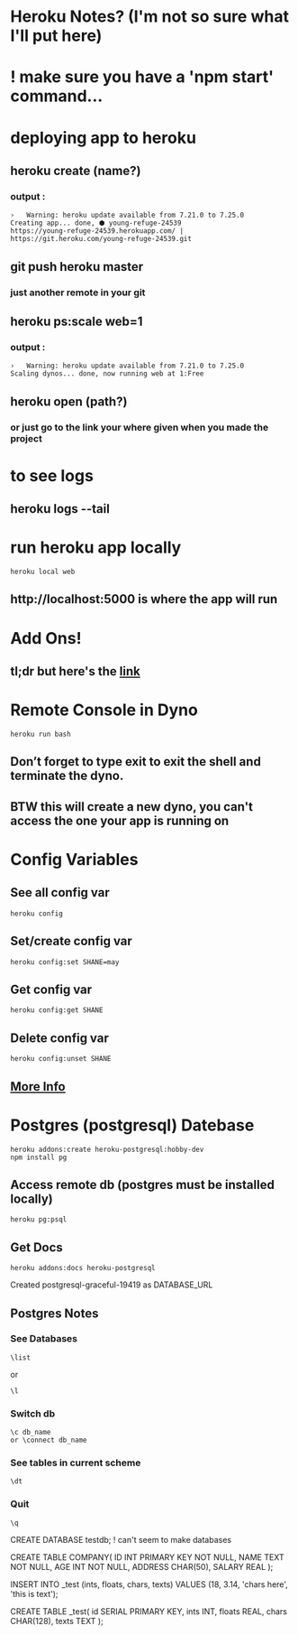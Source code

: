 # Heroku Notes? (I'm not so sure what I'll put here)

# ! make sure you have a 'npm start' command...

# deploying app to heroku

## heroku create (name?)
### output : 
``` 
›   Warning: heroku update available from 7.21.0 to 7.25.0
Creating app... done, ⬢ young-refuge-24539
https://young-refuge-24539.herokuapp.com/ | https://git.heroku.com/young-refuge-24539.git
```

## git push heroku master
### just another remote in your git

## heroku ps:scale web=1
### output :
```
›   Warning: heroku update available from 7.21.0 to 7.25.0
Scaling dynos... done, now running web at 1:Free
```

## heroku open (path?)
### or just go to the link your where given when you made the project



# to see logs
## heroku logs --tail

# run heroku app locally
```
heroku local web
```
## http://localhost:5000 is where the app will run

# Add Ons!
## tl;dr but here's the [link](https://devcenter.heroku.com/articles/getting-started-with-nodejs#provision-add-ons)

# Remote Console in Dyno
```
heroku run bash
```
## Don’t forget to type exit to exit the shell and terminate the dyno.
## BTW this will create a new dyno, you can't access the one your app is running on

# Config Variables
## See all config var
```
heroku config
```
## Set/create config var
```
heroku config:set SHANE=may
```
## Get config var
```
heroku config:get SHANE
```
## Delete config var
```
heroku config:unset SHANE
```
## [More Info](https://devcenter.heroku.com/articles/config-vars)

# Postgres (postgresql) Datebase
```
heroku addons:create heroku-postgresql:hobby-dev
npm install pg
```
## Access remote db (postgres must be installed locally)
```
heroku pg:psql
```
## Get Docs
```
heroku addons:docs heroku-postgresql
```
Created postgresql-graceful-19419 as DATABASE_URL

## Postgres Notes
### See Databases
```
\list
```
or 
```
\l
```
### Switch db
```
\c db_name
or \connect db_name
```
### See tables in current scheme
```
\dt
```
### Quit
```
\q
```

CREATE DATABASE testdb;
! can't seem to make databases

CREATE TABLE COMPANY(
   ID INT PRIMARY KEY     NOT NULL,
   NAME           TEXT    NOT NULL,
   AGE            INT     NOT NULL,
   ADDRESS        CHAR(50),
   SALARY         REAL
);

INSERT INTO _test (ints, floats, chars, texts) VALUES                         (18, 3.14, 'chars here', 'this is text');

CREATE TABLE _test( 
    id SERIAL PRIMARY KEY,                                                             ints INT,                                                                          floats REAL,                                                                       chars CHAR(128),                                                                   texts TEXT                                                                         );
